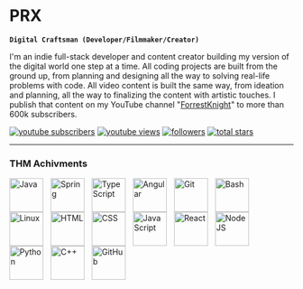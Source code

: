 # PRX

**`Digital Craftsman (Developer/Filmmaker/Creator)`**

I'm an indie full-stack developer and content creator building my version of the digital world one step at a time. All coding projects are built from the ground up, from planning and designing all the way to solving real-life problems with code. All video content is built the same way, from ideation and planning, all the way to finalizing the content with artistic touches. I publish that content on my YouTube channel "[ForrestKnight][youtube]" to more than 600k subscribers.

   <p align="left">
      <a href="https://www.youtube.com/c/fknight?sub_confirmation=1">
         <img alt="youtube subscribers" title="Subscribe to my YouTube channel" src="https://custom-icon-badges.demolab.com/youtube/channel/subscribers/UC2WHjPDvbE6O328n17ZGcfg?color=%23E05D44&label=SUBSCRIBE&logo=video&logoColor=white&style=for-the-badge&labelColor=CE4630"/></a> 
      <a href="https://www.youtube.com/c/fknight">
         <img alt="youtube views" title="YouTube views" src="https://custom-icon-badges.demolab.com/youtube/channel/views/UC2WHjPDvbE6O328n17ZGcfg?color=%23E1AD0E&logo=eye&logoColor=white&style=for-the-badge&labelColor=C79600"/></a> 
      <a href="https://github.com/ForrestKnight?tab=followers">
         <img alt="followers" title="Follow me on Github" src="https://custom-icon-badges.demolab.com/github/followers/ForrestKnight?color=236ad3&labelColor=1155ba&style=for-the-badge&logo=person-add&label=Follow&logoColor=white"/></a>
      <a href="https://github.com/ForrestKnight?tab=repositories&sort=stargazers">
         <img alt="total stars" title="Total stars on GitHub" src="https://custom-icon-badges.demolab.com/github/stars/ForrestKnight?color=55960c&style=for-the-badge&labelColor=488207&logo=star"/></a>
   </p>

---

### THM Achivments 

<img align="left" alt="Java" width="60px" style="padding-right:10px;" src="https://tryhackme.com/img/badges/league-bronze.svg"/>
<img align="left" alt="Spring" width="60px" style="padding-right:10px;" src="https://tryhackme.com/img/badges/league-silver.svg" />
<img align="left" alt="TypeScript" width="60px" style="padding-right:10px;" src="https://tryhackme.com/img/badges/league-gold.svg" />
<img align="left" alt="Angular" width="60px" style="padding-right:10px;" src="https://tryhackme.com/img/badges/aoc5sidequest2.svg" />
<img align="left" alt="Git" width="60px" style="padding-right:10px;" src="https://tryhackme.com/img/badges/aocsidequest5.svg" />
<img align="left" alt="Bash" width="60px" style="padding-right:10px;" src="https://tryhackme.com/img/badges/adventofcyber5.svg" />
<img align="left" alt="Linux" width="60px" style="padding-right:10px;" src="https://tryhackme.com/img/badges/adventofcyber.svg" />
<img align="left" alt="HTML" width="60px" style="padding-right:10px;" src="https://tryhackme.com/img/badges/aoc5.svg" />
<img align="left" alt="CSS" width="60px" style="padding-right:10px;" src="https://tryhackme.com/img/badges/adventofcyber4.svg" />
<img align="left" alt="JavaScript" width="60px" style="padding-right:10px;" src="https://tryhackme.com/img/badges/linuxprivesc.svg" />
<img align="left" alt="React" width="60px" style="padding-right:10px;" src="https://tryhackme.com/img/badges/mrrobot.svg" />
<img align="left" alt="NodeJS" width="60px" style="padding-right:10px;" src="https://tryhackme.com/img/badges/hashcracker.svg" />
<img align="left" alt="Python" width="60px" style="padding-right:10px;" src="https://tryhackme.com/img/badges/blue.svg" />
<img align="left" alt="C++" width="60px" style="padding-right:10px;" src="https://tryhackme.com/img/badges/webbed.svg" />
<img align="left" alt="GitHub" width="60px" style="padding-right:10px;" src="https://tryhackme.com/img/badges/ohsint.svg" />
<br />

#
<!--
<details>
 <summary><h3>👨‍💻 Forrest's Coding Journey</h3></summary>
   I started my coding journey as a naive computer science student with a passion to learn everything I could about this programming world - code, unix, linux, theory. And all the while, teaching myself iOS development with a dream to build my own app, but that soon got overshadowed by my desire to excel in Java. A desire that landed me a full-stack software engineering job upon graduation. However, I had another desire I had been pursuing throughout this time - YouTube content creation. I eventually ended up quitting my software engineering job to pursue YouTube full-time, and that has been my focus ever since. But there's something that's always bothered me about my journey - abandoning my dream of building my own app to pursue the safe route, a job. Now I've already taken the leap away from that safety net into this uncomfortable, unexplored world that it being a creator. And it worked out, but again, it became comfortable. It's easier to create a video than go out on a ledge and build my own product. I do have to eat, at the end of the day, but I think it's time. It's time to get uncomfortable again. I have a burning desire to get back on the horse, and fulfill that dream younger me had of building my own app, my own product. And in order to do that, I'll be implmementing a few measures to streamline my YouTube content to focus more time on fulfilling that dream - a dream that I'll be ready to tackle in 2023 due to the measure I'm putting in place now until the end of 2022. Don't wait up, because I'm coming.
-->
[website]: https://fkcodes.com
[youtube]: https://youtube.com/fknight
